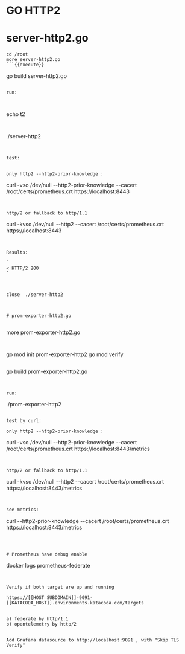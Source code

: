 # GO HTTP2


# server-http2.go

```
cd /root
more server-http2.go
```{{execute}}

```
go build server-http2.go
```{{execute}}

run:



```
echo t2
```{{execute T2}}


```
./server-http2
```{{execute T2}}


test:


only http2 --http2-prior-knowledge :

```
curl -vso /dev/null --http2-prior-knowledge --cacert /root/certs/prometheus.crt  https://localhost:8443

```{{execute T1}}


http/2 or fallback to http/1.1

```
curl -kvso /dev/null --http2 --cacert  /root/certs/prometheus.crt  https://localhost:8443

```{{execute T1}}


Results:

`
< HTTP/2 200 
`



close  ./server-http2



# prom-exporter-http2.go


```
more  prom-exporter-http2.go
```{{execute T1}}


```
go mod init prom-exporter-http2
go mod verify
```{{execute T1}}

```
go build  prom-exporter-http2.go
```{{execute T1}}


run:
```
./prom-exporter-http2
```{{execute T1}}

test by curl:

only http2 --http2-prior-knowledge :

```
curl -vso /dev/null --http2-prior-knowledge --cacert /root/certs/prometheus.crt  https://localhost:8443/metrics
```{{execute T2 }}


http/2 or fallback to http/1.1

```
curl -kvso /dev/null --http2 --cacert /root/certs/prometheus.crt  https://localhost:8443/metrics
```{{execute T2}}


see metrics:
```
curl --http2-prior-knowledge --cacert /root/certs/prometheus.crt  https://localhost:8443/metrics
```{{execute T2}}



# Prometheus have debug enable
```
docker logs prometheus-federate
```{{execute T2}}


Verify if both target are up and running

https://[[HOST_SUBDOMAIN]]-9091-[[KATACODA_HOST]].environments.katacoda.com/targets


a) federate by http/1.1
b) opentelemetry by http/2


Add Grafana datasource to http://localhost:9091 , with "Skip TLS Verify"